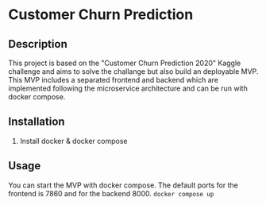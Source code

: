 # Customer Churn Prediction

## Description
This project is based on the "Customer Churn Prediction 2020" Kaggle challenge and aims to solve the challange but also build an deployable MVP. This MVP includes a separated frontend and backend which are implemented following the microservice architecture and can be run with docker compose.

## Installation
1. Install docker & docker compose

## Usage
You can start the MVP with docker compose. The default ports for the frontend is 7860 and for the backend 8000.
```docker compose up```
